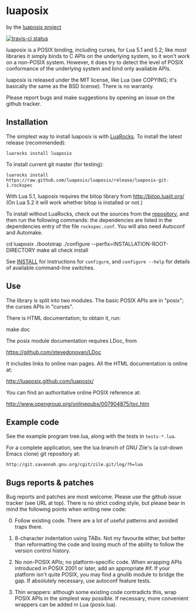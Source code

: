 luaposix
========

by the [luaposix project][github]

[github]: https://github.com/luaposix/luaposix

[![travis-ci status](https://secure.travis-ci.org/luaposix/luaposix.png?branche=master)](http://travis-ci.org/luaposix/lua-posix/builds)

luaposix is a POSIX binding, including curses, for Lua 5.1 and 5.2;
like most libraries it simply binds to C APIs on the underlying
system, so it won't work on a non-POSIX system. However, it does try
to detect the level of POSIX conformance of the underlying system and
bind only available APIs.

luaposix is released under the MIT license, like Lua (see COPYING;
it's basically the same as the BSD license). There is no warranty.

Please report bugs and make suggestions by opening an issue on the
github tracker.


Installation
------------

The simplest way to install luaposix is with [LuaRocks][]. To install the
latest release (recommended):

    luarocks install luaposix

To install current git master (for testing):

    luarocks install https://raw.github.com/luaposix/luaposix/release/luaposix-git-1.rockspec

With Lua 5.1, luaposix requires the bitop library from http://bitop.luajit.org/
(On Lua 5.2 it will work whether bitop is installed or not.)

To install without LuaRocks, check out the sources from the
[repository][github], and then run the following commands: the
dependencies are listed in the dependencies entry of the file
`rockspec.conf`. You will also need Autoconf and Automake.

  cd luaposix
  ./bootstrap
  ./configure --perfix=INSTALLATION-ROOT-DIRECTORY
  make all check install

See [INSTALL][] for instructions for `configure`, and `configure --help`
for details of available command-line switches.

[luarocks]: http://www.luarocksporg "LuaRocks Project"
[install]: https://raw.github.com/luaposix/luaposix/release/INSTALL


Use
---

The library is split into two modules. The basic POSIX APIs are in
"posix"; the curses APIs in "curses".

There is HTML documentation; to obtain it, run:

  make doc

The posix module documentation requires LDoc, from

  https://github.com/stevedonovan/LDoc

It includes links to online man pages. All the HTML documentation is
online at:

  http://luaposix.github.com/luaposix/

You can find an authoritative online POSIX reference at:

  http://www.opengroup.org/onlinepubs/007904875/toc.htm


Example code
------------

See the example program tree.lua, along with the tests in
`tests-*.lua`.

For a complete application, see the lua branch of GNU Zile's (a
cut-down Emacs clone) git repository at:

    http://git.savannah.gnu.org/cgit/zile.git/log/?h=lua


Bugs reports & patches
----------------------

Bug reports and patches are most welcome. Please use the github issue
tracker (see URL at top). There is no strict coding style, but please
bear in mind the following points when writing new code:

0. Follow existing code. There are a lot of useful patterns and
   avoided traps there.

1. 8-character indentation using TABs. Not my favourite either, but
   better than reformatting the code and losing much of the ability to
   follow the version control history.

2. No non-POSIX APIs; no platform-specific code. When wrapping APIs
   introduced in POSIX 2001 or later, add an appropriate #if. If your
   platform isn't quite POSIX, you may find a gnulib module to bridge
   the gap. If absolutely necessary, use autoconf feature tests.

3. Thin wrappers: although some existing code contradicts this, wrap
   POSIX APIs in the simplest way possible. If necessary, more
   convenient wrappers can be added in Lua (posix.lua).
